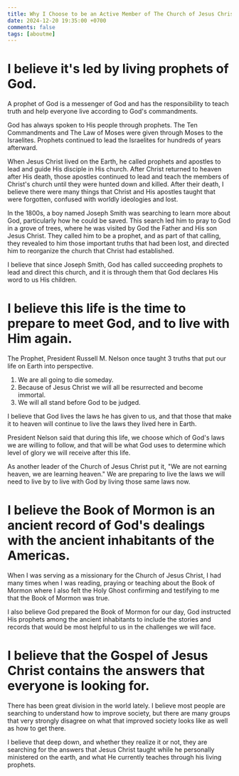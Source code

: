 ```yaml
---
title: Why I Choose to be an Active Member of The Church of Jesus Christ of Latter-Day Saints
date: 2024-12-20 19:35:00 +0700
comments: false
tags: [aboutme]
---
```


# I believe it's led by living prophets of God.
A prophet of God is a messenger of God and has the responsibility to teach truth and help everyone live according to God's commandments.

God has always spoken to His people through prophets. The Ten Commandments and The Law of Moses were given through Moses to the Israelites. Prophets continued to lead the Israelites for hundreds of years afterward.

When Jesus Christ lived on the Earth, he called prophets and apostles to lead and guide His disciple in His church. After Christ returned to heaven after His death, those apostles continued to lead and teach the members of Christ's church until they were hunted down and killed. After their death, I believe there were many things that Christ and His apostles taught that were forgotten, confused with worldly ideologies and lost.

In the 1800s, a boy named Joseph Smith was searching to learn more about God, particularly how he could be saved. This search led him to pray to God in a grove of trees, where he was visited by God the Father and His son Jesus Christ. They called him to be a prophet, and as part of that calling, they revealed to him those important truths that had been lost, and directed him to reorganize the church that Christ had established.

I believe that since Joseph Smith, God has called succeeding prophets to lead and direct this church, and it is through them that God declares His word to us His children.

# I believe this life is the time to prepare to meet God, and to live with Him again.
The Prophet, President Russell M. Nelson once taught 3 truths that put our life on Earth into perspective.

1) We are all going to die someday.
2) Because of Jesus Christ we will all be resurrected and become immortal.
3) We will all stand before God to be judged.

I believe that God lives the laws he has given to us, and that those that make it to heaven will continue to live the laws they lived here in Earth.

President Nelson said that during this life, we choose which of God's laws we are willing to follow, and that will be what God uses to determine which level of glory we will receive after this life.

As another leader of the Church of Jesus Christ put it, "We are not earning heaven, we are learning heaven." We are preparing to live the laws we will need to live by to live with God by living those same laws now.

# I believe the Book of Mormon is an ancient record of God's dealings with the ancient inhabitants of the Americas.
When I was serving as a missionary for the Church of Jesus Christ, I had many times when I was reading, praying or teaching about the Book of Mormon where I also felt the Holy Ghost confirming and testifying to me that the Book of Mormon was true.

I also believe God prepared the Book of Mormon for our day, God instructed His prophets among the ancient inhabitants to include the stories and records that would be most helpful to us in the challenges we will face.

# I believe that the Gospel of Jesus Christ contains the answers that everyone is looking for.
There has been great division in the world lately. I believe most people are searching to understand how to improve society, but there are many groups that very strongly disagree on what that improved society looks like as well as how to get there.

I believe that deep down, and whether they realize it or not, they are searching for the answers that Jesus Christ taught while he personally ministered on the earth, and what He currently teaches through his living prophets.